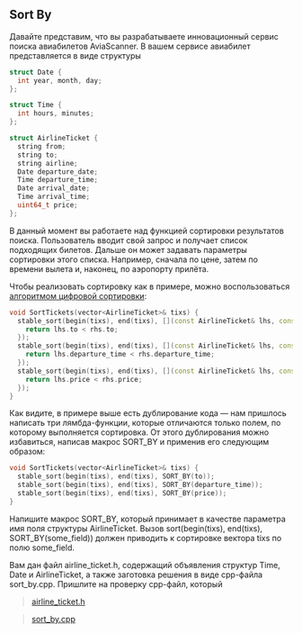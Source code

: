 ## Sort By

Давайте представим, что вы разрабатываете инновационный сервис поиска авиабилетов AviaScanner.
В вашем сервисе авиабилет представляется в виде структуры

```cpp
struct Date {
  int year, month, day;
};

struct Time {
  int hours, minutes;
};

struct AirlineTicket {
  string from;
  string to;
  string airline;
  Date departure_date;
  Time departure_time;
  Date arrival_date;
  Time arrival_time;
  uint64_t price;
};
```

В данный момент вы работаете над функцией сортировки результатов поиска.
Пользователь вводит свой запрос и получает список подходящих билетов.
Дальше он может задавать параметры сортировки этого списка.
Например, сначала по цене, затем по времени вылета и, наконец, по аэропорту прилёта.

Чтобы реализовать сортировку как в примере, можно воспользоваться [алгоритмом цифровой сортировки](http://neerc.ifmo.ru/wiki/index.php?title=%D0%A6%D0%B8%D1%84%D1%80%D0%BE%D0%B2%D0%B0%D1%8F_%D1%81%D0%BE%D1%80%D1%82%D0%B8%D1%80%D0%BE%D0%B2%D0%BA%D0%B0):

```cpp
void SortTickets(vector<AirlineTicket>& tixs) {
  stable_sort(begin(tixs), end(tixs), [](const AirlineTicket& lhs, const AirlineTicket& rhs) {
    return lhs.to < rhs.to;
  });
  stable_sort(begin(tixs), end(tixs), [](const AirlineTicket& lhs, const AirlineTicket& rhs) {
    return lhs.departure_time < rhs.departure_time;
  });
  stable_sort(begin(tixs), end(tixs), [](const AirlineTicket& lhs, const AirlineTicket& rhs) {
    return lhs.price < rhs.price;
  });
}
```

Как видите, в примере выше есть дублирование кода — нам пришлось написать три лямбда-функции,
которые отличаются только полем, по которому выполняется сортировка.
От этого дублирования можно избавиться, написав макрос SORT_BY и применив его следующим образом:

```cpp
void SortTickets(vector<AirlineTicket>& tixs) {
  stable_sort(begin(tixs), end(tixs), SORT_BY(to));
  stable_sort(begin(tixs), end(tixs), SORT_BY(departure_time));
  stable_sort(begin(tixs), end(tixs), SORT_BY(price));
}
```

Напишите макрос SORT_BY, который принимает в качестве параметра имя поля структуры AirlineTicket.
Вызов sort(begin(tixs), end(tixs), SORT_BY(some_field)) должен приводить к сортировке вектора tixs по полю some_field.

Вам дан файл airline_ticket.h, содержащий объявления структур Time, Date и AirlineTicket,
а также заготовка решения в виде cpp-файла sort_by.cpp. Пришлите на проверку cpp-файл, который

> [airline_ticket.h](https://d3c33hcgiwev3.cloudfront.net/fPFKHWAuEeiEZRKxXgWFpg_7d46e380602e11e88d73c38a9a838951_airline_ticket.h?Expires=1629590400&Signature=YmODxAnCL6dqLO0N0IUI7fbqnvQatbVH0McAW-3wdNEr6v5Nl5uasFQFmKnwzxoJuKcficZ4H4~YIUbX-IR6soP1jMVlu6VoHDVdR3TS082HZOPCNQJn5B7Z2u0NJICWgb8ptmxSJ-OXf1icrrxnBt3DeyPKHMKRkboCJYqHsKI_&Key-Pair-Id=APKAJLTNE6QMUY6HBC5A)

> [sort_by.cpp](https://d3c33hcgiwev3.cloudfront.net/fPA4gWAuEeiKNQ6MFIim6g_7d4535d0602e11e8a0a4333adb2f82d0_sort_by.cpp?Expires=1629590400&Signature=evrfnEfg2QBmbiaxPEA0i36EIMthbh~GqkDYgKkg8wdU1OR6Ycn~ZsHHAVnrUYR1SIhQ3BgpRCXxO8~d5KsfU1jDy1w7gApSxSaJmms39WNmuy5N5OyLDZkcR4JxWbYQAF7-RTFfUnmXfShgVDCyfXPXhTa1NVSs~WeyYQW9dlg_&Key-Pair-Id=APKAJLTNE6QMUY6HBC5A)

